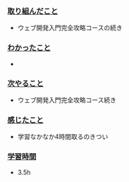### <u>取り組んだこと</u>
- ウェブ開発入門完全攻略コースの続き

### <u>わかったこと</u>
- 

### <u>次やること</u>
- ウェブ開発入門完全攻略コース続き

### <u>感じたこと</u>
- 学習なかなか4時間取るのきつい

### <u>学習時間</u>
- 3.5h